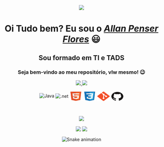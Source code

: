
  <p align="center" style="border-radius:100%"><img heigth="auto" width="10%" src="https://media-exp2.licdn.com/dms/image/C4E03AQHmILS0r3A7JQ/profile-displayphoto-shrink_200_200/0/1624832119159?e=1660780800&amp;v=beta&amp;t=YwKGaz_e_nSw-S_jYecZyw9mwJAQ0RHnwJQnXAEViBw"</p>

<div>
    
  <h1 align="center">Oi Tudo bem? Eu sou o <a href="https://www.linkedin.com/in/allan-penser-flores-a1a51a214/"><i>Allan Penser Flores</i></a> 😃️</h1>
  <h2 align="center">Sou formado em TI e TADS</h2>
   
  <h3 align="center">Seja bem-vindo ao meu repositório, vlw mesmo! 😉️</h3>
  </div>
  
  
  
  <div align="center">
    <a href="https://github.com/devAllan30">
      <img height="150em" src="https://github-readme-stats.vercel.app/api?username=devAllan30&count_private=true&include_all_commits=true&show_icons=true&theme=dracula&hide_border=false&show_owner=true"/>
      <img height="150em" src="https://github-readme-stats.vercel.app/api/top-langs/?username=devAllan30&theme=dracula&hide_border=false&&layout=compact"/>
    </a>
  </div>
  
  <div align="center" ><br>
    <img  alt="Java" height="30" width="40" src="https://cdn.jsdelivr.net/gh/devicons/devicon/icons/java/java-original.svg">     
    <img align ="center" alt=".net" height="30" width="40" src="https://cdn.jsdelivr.net/gh/devicons/devicon/icons/dotnetcore/dotnetcore-original.svg">
    <img align="center" alt="HTML" height="30" width="40" src="https://raw.githubusercontent.com/devicons/devicon/master/icons/html5/html5-original.svg">
    <img align="center" alt="CSS" height="30" width="40" src="https://raw.githubusercontent.com/devicons/devicon/master/icons/css3/css3-original.svg">
    <img align="center" alt="git" height="30" width="40" src="https://raw.githubusercontent.com/devicons/devicon/master/icons/git/git-original.svg">
    <img align="center" alt="github" height="30" width="40" src="https://raw.githubusercontent.com/devicons/devicon/master/icons/github/github-original.svg"> 
    
  </div><br>
   <div align ="center"><br>

   <a href="https://www.instagram.com/allan22_/" target="_blank"><img src="https://img.shields.io/badge/-Instagram-%23E4405F?style=for-the-badge&logo=instagram&logoColor=white" target="_blank"></a>
    
   <a href="https://www.linkedin.com/in/allan-penser-flores-a1a51a214/" target="_blank"><img src="https://img.shields.io/badge/-LinkedIn-%230077B5?style=for-the-badge&logo=linkedin&logoColor=white" target="_blank"></a> 
   <a href="mailto:allanpenser800@gmail.com"><img src="https://img.shields.io/badge/-Gmail-%23333?style=for-the-badge&logo=gmail&logoColor=white" target="_blank"></a>
  
</div>

   <div align="center">
    <img src="https://github.com/danielbped/danielbped/raw/output/github-contribution-grid-snake.svg" alt="Snake animation" style="max-width: 100%;">
   </div>
      
   
  

  
  
